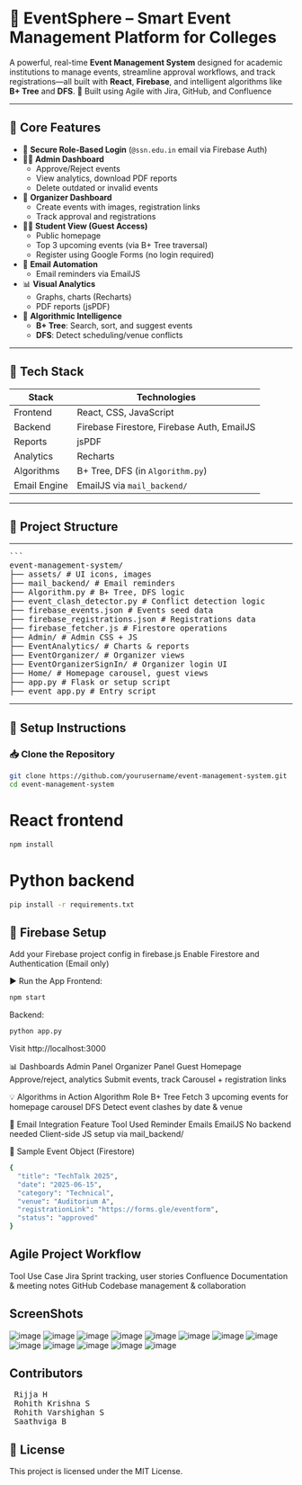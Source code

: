 # 🎯 EventSphere – Smart Event Management Platform for Colleges

A powerful, real-time **Event Management System** designed for academic institutions to manage events, streamline approval workflows, and track registrations—all built with **React**, **Firebase**, and intelligent algorithms like **B+ Tree** and **DFS**.
🧠 Built using Agile with Jira, GitHub, and Confluence

---

## 🌟 Core Features

- 🔐 **Secure Role-Based Login** (`@ssn.edu.in` email via Firebase Auth)
- 🧑‍💼 **Admin Dashboard**
  - Approve/Reject events
  - View analytics, download PDF reports
  - Delete outdated or invalid events
- 📝 **Organizer Dashboard**
  - Create events with images, registration links
  - Track approval and registrations
- 👨‍🎓 **Student View (Guest Access)**
  - Public homepage
  - Top 3 upcoming events (via B+ Tree traversal)
  - Register using Google Forms (no login required)
- 🔔 **Email Automation**
  - Email reminders via EmailJS
- 📊 **Visual Analytics**
  - Graphs, charts (Recharts)
  - PDF reports (jsPDF)
- 🧠 **Algorithmic Intelligence**
  - **B+ Tree**: Search, sort, and suggest events
  - **DFS**: Detect scheduling/venue conflicts

---

## 🧾 Tech Stack

| Stack        | Technologies                              |
|--------------|--------------------------------------------|
| Frontend     | React, CSS, JavaScript                     |
| Backend      | Firebase Firestore, Firebase Auth, EmailJS |
| Reports      | jsPDF                                      |
| Analytics    | Recharts                                   |
| Algorithms   | B+ Tree, DFS (in `Algorithm.py`)           |
| Email Engine | EmailJS via `mail_backend/`                |

---

## 📁 Project Structure
---
<pre>```
event-management-system/
├── assets/ # UI icons, images
├── mail_backend/ # Email reminders
├── Algorithm.py # B+ Tree, DFS logic
├── event_clash_detector.py # Conflict detection logic
├── firebase_events.json # Events seed data
├── firebase_registrations.json # Registrations data
├── firebase_fetcher.js # Firestore operations
├── Admin/ # Admin CSS + JS
├── EventAnalytics/ # Charts & reports
├── EventOrganizer/ # Organizer views
├── EventOrganizerSignIn/ # Organizer login UI
├── Home/ # Homepage carousel, guest views
├── app.py # Flask or setup script
├── event_app.py # Entry script
</pre>

---

## 🚀 Setup Instructions

### 📥 Clone the Repository

```bash
git clone https://github.com/yourusername/event-management-system.git
cd event-management-system
```
# React frontend
```bash
npm install
```

# Python backend
```bash
pip install -r requirements.txt
```
🔐 Firebase Setup
---
Add your Firebase project config in firebase.js
Enable Firestore and Authentication (Email only)

▶️ Run the App
Frontend:
```bash
npm start
```
Backend:
```bash
python app.py
```
Visit http://localhost:3000

📊 Dashboards
Admin Panel	Organizer Panel	Guest Homepage
Approve/reject, analytics	Submit events, track	Carousel + registration links

💡 Algorithms in Action
Algorithm	Role
B+ Tree	Fetch 3 upcoming events for homepage carousel
DFS	Detect event clashes by date & venue

📧 Email Integration
Feature	Tool Used
Reminder Emails	EmailJS
No backend needed	Client-side JS setup via mail_backend/

📄 Sample Event Object (Firestore)
```bash
{
  "title": "TechTalk 2025",
  "date": "2025-06-15",
  "category": "Technical",
  "venue": "Auditorium A",
  "registrationLink": "https://forms.gle/eventform",
  "status": "approved"
}
```
Agile Project Workflow
---
Tool	Use Case
Jira	Sprint tracking, user stories
Confluence	Documentation & meeting notes
GitHub	Codebase management & collaboration

ScreenShots
---
![image](https://github.com/user-attachments/assets/f79b2b3e-cb2a-4f27-bf19-f0d5f183c815)
![image](https://github.com/user-attachments/assets/a0dae751-ffac-42d6-8e11-99fde13f9aa3)
![image](https://github.com/user-attachments/assets/173ebcbc-d54c-48db-b338-ac39e00ba46d)
![image](https://github.com/user-attachments/assets/1a791d46-ca96-4f32-b754-57c0ed16e259)
![image](https://github.com/user-attachments/assets/429ec49e-4289-474e-99e9-bd619651f443)
![image](https://github.com/user-attachments/assets/196fcc4a-096c-4685-9edb-acfca2d058c4)
![image](https://github.com/user-attachments/assets/e0eaac82-87b6-4055-aa20-3a669a251ad0)
![image](https://github.com/user-attachments/assets/219fc20d-da8d-4ca4-8347-2d2f8965fd00)
![image](https://github.com/user-attachments/assets/818850e4-c70a-4eeb-9587-b3f8381f76c2)
![image](https://github.com/user-attachments/assets/6fd3f203-2f97-4eb3-8a97-5c4c5b114e0d)
![image](https://github.com/user-attachments/assets/4379794e-03d5-4e8e-9d5b-8783fdb86a55)
![image](https://github.com/user-attachments/assets/0351500a-a466-45ef-9e3e-c6fa1e678933)
![image](https://github.com/user-attachments/assets/35cf4f61-3b69-42a5-b6ae-f2b3897de94c)


Contributors
---
<pre> Rijja H 
 Rohith Krishna S 
 Rohith Varshighan S 
 Saathviga B </pre>


📜 License
---
This project is licensed under the MIT License.






